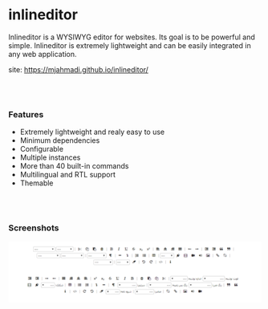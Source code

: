 # inlineditor
Inlineditor is a WYSIWYG editor for websites. Its goal is to be powerful and simple. Inlineditor is extremely lightweight and can be easily integrated in any web application.

site: https://mjahmadi.github.io/inlineditor/

<br />
<br />

### Features
- Extremely lightweight and realy easy to use
- Minimum dependencies
- Configurable
- Multiple instances
- More than 40 built-in commands
- Multilingual and RTL support
- Themable

<br/>
<br/>

### Screenshots
<p align="center">
  <img src="https://github.com/mjahmadi/inlineditor/blob/master/docs/screenshot.png" />
</p>
